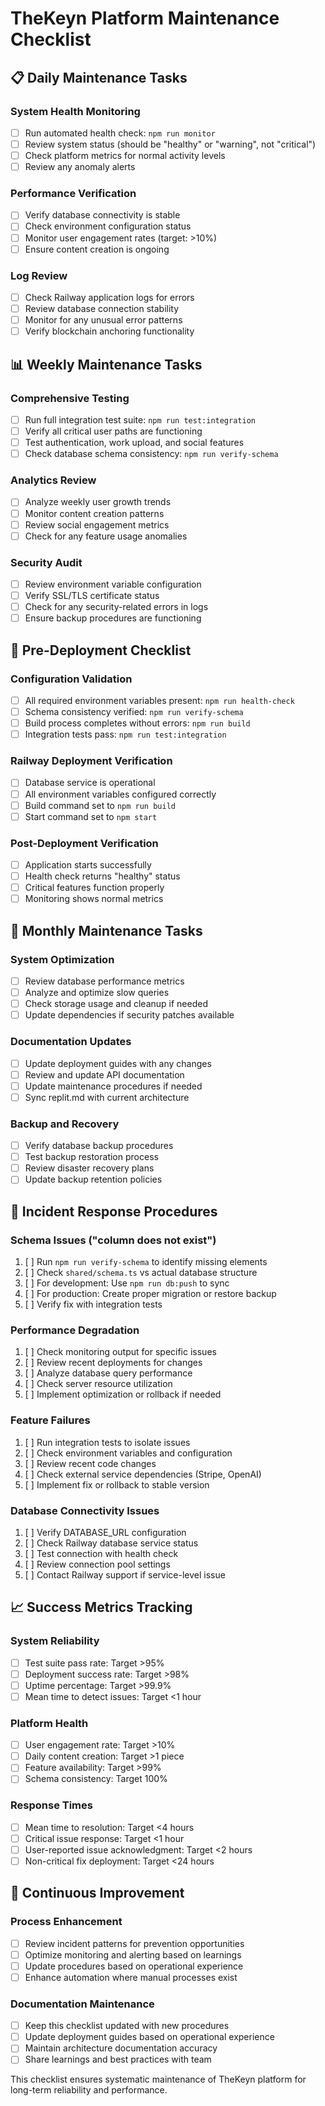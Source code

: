 # TheKeyn Platform Maintenance Checklist

## 📋 Daily Maintenance Tasks

### System Health Monitoring
- [ ] Run automated health check: `npm run monitor`
- [ ] Review system status (should be "healthy" or "warning", not "critical")
- [ ] Check platform metrics for normal activity levels
- [ ] Review any anomaly alerts

### Performance Verification
- [ ] Verify database connectivity is stable
- [ ] Check environment configuration status
- [ ] Monitor user engagement rates (target: >10%)
- [ ] Ensure content creation is ongoing

### Log Review
- [ ] Check Railway application logs for errors
- [ ] Review database connection stability
- [ ] Monitor for any unusual error patterns
- [ ] Verify blockchain anchoring functionality

## 📊 Weekly Maintenance Tasks

### Comprehensive Testing
- [ ] Run full integration test suite: `npm run test:integration`
- [ ] Verify all critical user paths are functioning
- [ ] Test authentication, work upload, and social features
- [ ] Check database schema consistency: `npm run verify-schema`

### Analytics Review
- [ ] Analyze weekly user growth trends
- [ ] Monitor content creation patterns
- [ ] Review social engagement metrics
- [ ] Check for any feature usage anomalies

### Security Audit
- [ ] Review environment variable configuration
- [ ] Verify SSL/TLS certificate status
- [ ] Check for any security-related errors in logs
- [ ] Ensure backup procedures are functioning

## 🚀 Pre-Deployment Checklist

### Configuration Validation
- [ ] All required environment variables present: `npm run health-check`
- [ ] Schema consistency verified: `npm run verify-schema`
- [ ] Build process completes without errors: `npm run build`
- [ ] Integration tests pass: `npm run test:integration`

### Railway Deployment Verification
- [ ] Database service is operational
- [ ] All environment variables configured correctly
- [ ] Build command set to `npm run build`
- [ ] Start command set to `npm start`

### Post-Deployment Verification
- [ ] Application starts successfully
- [ ] Health check returns "healthy" status
- [ ] Critical features function properly
- [ ] Monitoring shows normal metrics

## 🔧 Monthly Maintenance Tasks

### System Optimization
- [ ] Review database performance metrics
- [ ] Analyze and optimize slow queries
- [ ] Check storage usage and cleanup if needed
- [ ] Update dependencies if security patches available

### Documentation Updates
- [ ] Update deployment guides with any changes
- [ ] Review and update API documentation
- [ ] Update maintenance procedures if needed
- [ ] Sync replit.md with current architecture

### Backup and Recovery
- [ ] Verify database backup procedures
- [ ] Test backup restoration process
- [ ] Review disaster recovery plans
- [ ] Update backup retention policies

## 🚨 Incident Response Procedures

### Schema Issues ("column does not exist")
1. [ ] Run `npm run verify-schema` to identify missing elements
2. [ ] Check `shared/schema.ts` vs actual database structure
3. [ ] For development: Use `npm run db:push` to sync
4. [ ] For production: Create proper migration or restore backup
5. [ ] Verify fix with integration tests

### Performance Degradation
1. [ ] Check monitoring output for specific issues
2. [ ] Review recent deployments for changes
3. [ ] Analyze database query performance
4. [ ] Check server resource utilization
5. [ ] Implement optimization or rollback if needed

### Feature Failures
1. [ ] Run integration tests to isolate issues
2. [ ] Check environment variables and configuration
3. [ ] Review recent code changes
4. [ ] Check external service dependencies (Stripe, OpenAI)
5. [ ] Implement fix or rollback to stable version

### Database Connectivity Issues
1. [ ] Verify DATABASE_URL configuration
2. [ ] Check Railway database service status
3. [ ] Test connection with health check
4. [ ] Review connection pool settings
5. [ ] Contact Railway support if service-level issue

## 📈 Success Metrics Tracking

### System Reliability
- [ ] Test suite pass rate: Target >95%
- [ ] Deployment success rate: Target >98%
- [ ] Uptime percentage: Target >99.9%
- [ ] Mean time to detect issues: Target <1 hour

### Platform Health
- [ ] User engagement rate: Target >10%
- [ ] Daily content creation: Target >1 piece
- [ ] Feature availability: Target >99%
- [ ] Schema consistency: Target 100%

### Response Times
- [ ] Mean time to resolution: Target <4 hours
- [ ] Critical issue response: Target <1 hour
- [ ] User-reported issue acknowledgment: Target <2 hours
- [ ] Non-critical fix deployment: Target <24 hours

## 🔄 Continuous Improvement

### Process Enhancement
- [ ] Review incident patterns for prevention opportunities
- [ ] Optimize monitoring and alerting based on learnings
- [ ] Update procedures based on operational experience
- [ ] Enhance automation where manual processes exist

### Documentation Maintenance
- [ ] Keep this checklist updated with new procedures
- [ ] Update deployment guides based on operational experience
- [ ] Maintain architecture documentation accuracy
- [ ] Share learnings and best practices with team

This checklist ensures systematic maintenance of TheKeyn platform for long-term reliability and performance.